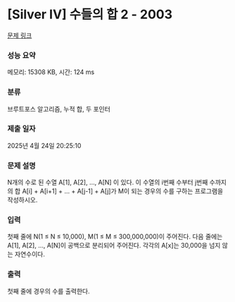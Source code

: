 # [Silver IV] 수들의 합 2 - 2003 

[문제 링크](https://www.acmicpc.net/problem/2003) 

### 성능 요약

메모리: 15308 KB, 시간: 124 ms

### 분류

브루트포스 알고리즘, 누적 합, 두 포인터

### 제출 일자

2025년 4월 24일 20:25:10

### 문제 설명

<p>N개의 수로 된 수열 A[1], A[2], …, A[N] 이 있다. 이 수열의 i번째 수부터 j번째 수까지의 합 A[i] + A[i+1] + … + A[j-1] + A[j]가 M이 되는 경우의 수를 구하는 프로그램을 작성하시오.</p>

### 입력 

 <p>첫째 줄에 N(1 ≤ N ≤ 10,000), M(1 ≤ M ≤ 300,000,000)이 주어진다. 다음 줄에는 A[1], A[2], …, A[N]이 공백으로 분리되어 주어진다. 각각의 A[x]는 30,000을 넘지 않는 자연수이다.</p>

### 출력 

 <p>첫째 줄에 경우의 수를 출력한다.</p>

